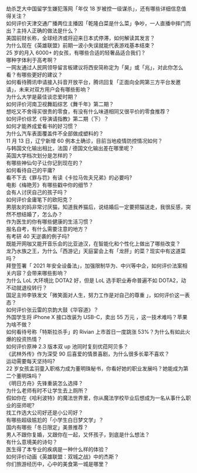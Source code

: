 劫杀芝大中国留学生嫌犯落网「年仅 18 岁被控一级谋杀」，还有哪些详细信息值得关注？  
如何评价天津交通广播两位主播因「乾隆白菜是什么菜」争吵，一人直播中摔门而出？主持人正确的做法是什么？  
美国前财长称，全球经济或将迎来日本式停滞，如何解读其发言？  
为什么现在《英雄联盟》前期一波小失误就能代表游戏基本结束？  
25 岁的月入 6000+ 的女孩，有哪些合适的轻奢品适合我们？  
哪种字体利于高考啊？  
一网友通过人民网领导留言板建议将西安简称定为「昊」或「兆」，对此你怎么看？有哪些更好的建议？  
如何看待腾讯申请接入抖音开放平台，腾讯回复「正面向全网第三方平台发邀请」，未来对双方用户会有哪些影响？  
为什么大学是最佳谈恋爱时期？  
如何评价河南卫视舞蹈综艺《舞千年》第二期？  
想吃又不舍得买很贵的零食，有没有什么味道相同又很平价的零食推荐？  
如何评价综艺《导演请指教》第二期（下）？  
如何才能养成爱看书的好习惯？  
为什么汽车表面覆盖件不全部做成塑料的？  
11 月 13 日，辽宁新增 60 例本土确诊，目前当地疫情防控情况如何？  
与韩国文化输出相比，法国 / 德国文化输出差在哪里呢？  
英国大学档次划分是怎样的？  
有哪些神仙句子让你记到现在的？  
如何看待自己的平庸?  
看不下去《罪与罚》有读《卡拉马佐夫兄弟》的必要吗?  
电影《梅艳芳》有哪些戳中你的细节？  
会有人讨厌自己的孩子吗？  
如何评价金庸笔下的欧阳克？  
男朋友的妈非常讨厌猫，知道我养猫后，说结婚后一定要把猫送走，我很反感，突然不想结婚了，怎么办？  
作为医生的你有哪些健康的生活习惯？  
报名自考，有什么需要注意的地方？  
有考研 40 天逆袭的例子吗?  
既能开网咖又能开音乐会的比亚迪汉，在智能化和个性化上做出了哪些改变？  
龙乃水族之王，为什么「西游记」天庭宴会上有「龙肝」的菜？现实中有这道菜吗？  
拜登签署「 2021 年安全设备法」，加强限制华为、中兴等中企，如何评价法案相关内容？会带来哪些影响？  
为什么 LoL 大环境比 DOTA2 好，但是 LoL 选手职业寿命普遍不如 DOTA2，动不动就退役转行？  
国足主帅李铁发文「微笑面对人生，努力工作是对自己的尊重 」，如何评价这一表态？  
如何评价张云雷的京韵大鼓《华容道》？  
外国学生将 iPhone X 接口改装为 USB-C，卖出 55 万元 ，这一技术难吗？苹果为啥不做？  
如何看待号称「特斯拉杀手」的 Rivian 上市首日一度跳涨 53%？为什么有如此火爆的投资热情？  
如何评价原神 2.3 版本双 up 池同时复刻优菈阿贝多？  
《武林外传》作为深受 90 后喜爱的情景喜剧，为什么很多长辈不喜欢？  
运动需要每天坚持吗?  
22 岁女孩孟羽童入职格力成为董明珠秘书，你看好她的职业发展吗？她能成为第二个董明珠吗？  
《明日方舟》先锋重装怎么选择？  
为什么老师有时不让学生去上厕所？  
假如你在《哈利波特》的魔法世界里，你从魔法学校毕业后想成为一名从事什么职业的巫师呢?  
找工作选大公司好还是小公司好？  
有哪些超级尴尬的「小学生白日梦文学」？  
国内有哪些「冬日限定」美景推荐？  
男人不跟你复婚，又跟你在一起，又怀孩子，到底是什么想法？  
有什么意境美的诗句？  
医生得了本专业的疾病是一种什么样的体验？  
如何评价动画《英雄联盟：双城之战》中的杰斯？  
你们旅游经历中，心中的美食第一城是哪里？  
